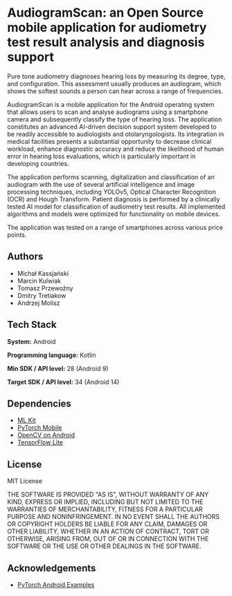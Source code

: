 
# AudiogramScan: an Open Source mobile application for audiometry test result analysis and diagnosis support

Pure tone audiometry diagnoses hearing loss by measuring its degree, type, and configuration. This assessment usually produces an audiogram, which shows the softest sounds a person can hear across a range of frequencies.

AudiogramScan is a mobile application for the Android operating system that allows users to scan and analyse audiograms using a smartphone camera and subsequently classify the type of hearing loss. 
The application constitutes an advanced AI-driven decision support system developed to be readily accessible to audiologists and otolaryngologists. Its integration in medical facilities presents a substantial opportunity to decrease clinical workload, enhance diagnostic accuracy and reduce the likelihood of human error in hearing loss evaluations, which is particularly important in developing countries.

The application performs scanning, digitalization and classification of an audiogram with the use of several artificial intelligence and image processing techniques, including YOLOv5, Optical Character Recognition (OCR) and Hough Transform. Patient diagnosis is performed by a clinically tested AI model for classification of audiometry test results. All implemented algorithms and models were optimized for functionality on mobile devices. 

The application was tested on a range of smartphones across various price points. 

## Authors

- Michał Kassjański
- Marcin Kulwiak
- Tomasz Przewoźny
- Dmitry Tretiakow
- Andrzej Molisz

## Tech Stack

**System:** Android

**Programming language:** Kotlin

**Min SDK / API level:** 28 (Android 9)

**Target SDK / API level:** 34 (Android 14)





## Dependencies
- [ML Kit](https://developers.google.com/ml-kit/guides)
- [PyTorch Mobile](https://pytorch.org/mobile/android/)
- [OpenCV on Android](https://opencv.org/android/)
- [TensorFlow Lite](https://ai.google.dev/edge/litert/libraries/task_library/overview)


## License

MIT License

THE SOFTWARE IS PROVIDED "AS IS", WITHOUT WARRANTY OF ANY KIND, EXPRESS OR
IMPLIED, INCLUDING BUT NOT LIMITED TO THE WARRANTIES OF MERCHANTABILITY,
FITNESS FOR A PARTICULAR PURPOSE AND NONINFRINGEMENT. IN NO EVENT SHALL THE
AUTHORS OR COPYRIGHT HOLDERS BE LIABLE FOR ANY CLAIM, DAMAGES OR OTHER
LIABILITY, WHETHER IN AN ACTION OF CONTRACT, TORT OR OTHERWISE, ARISING FROM,
OUT OF OR IN CONNECTION WITH THE SOFTWARE OR THE USE OR OTHER DEALINGS IN THE
SOFTWARE.
## Acknowledgements

 - [PyTorch Android Examples](https://github.com/pytorch/android-demo-app)

